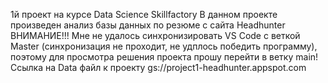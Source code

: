 1й проект на курсе Data Science Skillfactory
В данном проекте произведен анализ базы данных по резюме с сайта Headhunter
ВНИМАНИЕ!!! Мне не удалось синхронизировать VS Code c веткой Master (синхронизация не проходит, не удплось победить программу), поэтому для просмотра решения проекта прошу перейти в ветку main!
Ссылка на Data файл к проекту gs://project1-headhunter.appspot.com
